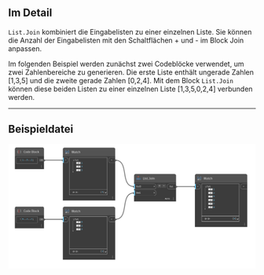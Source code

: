 ## Im Detail
`List.Join` kombiniert die Eingabelisten zu einer einzelnen Liste. Sie können die Anzahl der Eingabelisten mit den Schaltflächen + und - im Block Join anpassen.

Im folgenden Beispiel werden zunächst zwei Codeblöcke verwendet, um zwei Zahlenbereiche zu generieren. Die erste Liste enthält ungerade Zahlen [1,3,5] und die zweite gerade Zahlen [0,2,4]. Mit dem Block `List.Join` können diese beiden Listen zu einer einzelnen Liste [1,3,5,0,2,4] verbunden werden.

___
## Beispieldatei

![List.Join](./DSCore.List.Join_img.jpg)

